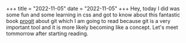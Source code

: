+++
title = "2022-11-05"
date = "2022-11-05"
+++
Hey, today I did was some fun and some learning in css and got to know about this fantastic book <a href="https://github.com/progit/progit2">progit</a> about git which I am going to read because git is a very important tool and it is more likely becoming like a concept. Let's meet tommorrow after starting reading.
